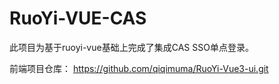 # RuoYi-VUE-CAS

此项目为基于ruoyi-vue基础上完成了集成CAS SSO单点登录。

前端项目仓库：
https://github.com/qiqimuma/RuoYi-Vue3-ui.git
